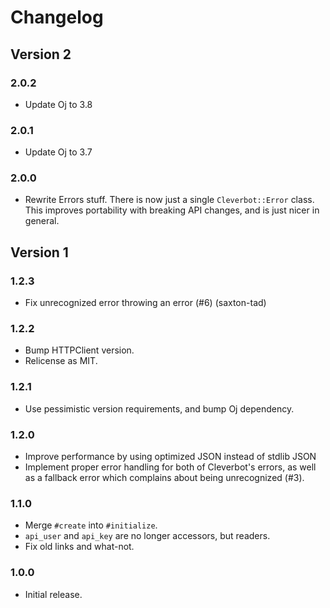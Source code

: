 # Changelog
## Version 2
### 2.0.2
* Update Oj to 3.8

### 2.0.1
* Update Oj to 3.7

### 2.0.0
* Rewrite Errors stuff. There is now just a single `Cleverbot::Error` class. This improves portability with breaking API changes, and is just nicer in general.

## Version 1
### 1.2.3
* Fix unrecognized error throwing an error (#6) (saxton-tad)

### 1.2.2
* Bump HTTPClient version.
* Relicense as MIT.

### 1.2.1
* Use pessimistic version requirements, and bump Oj dependency.

### 1.2.0
* Improve performance by using optimized JSON instead of stdlib JSON
* Implement proper error handling for both of Cleverbot's errors, as well as a fallback error which complains about being unrecognized (#3).

### 1.1.0
* Merge `#create` into `#initialize`.
* `api_user` and `api_key` are no longer accessors, but readers.
* Fix old links and what-not.

### 1.0.0
* Initial release.
